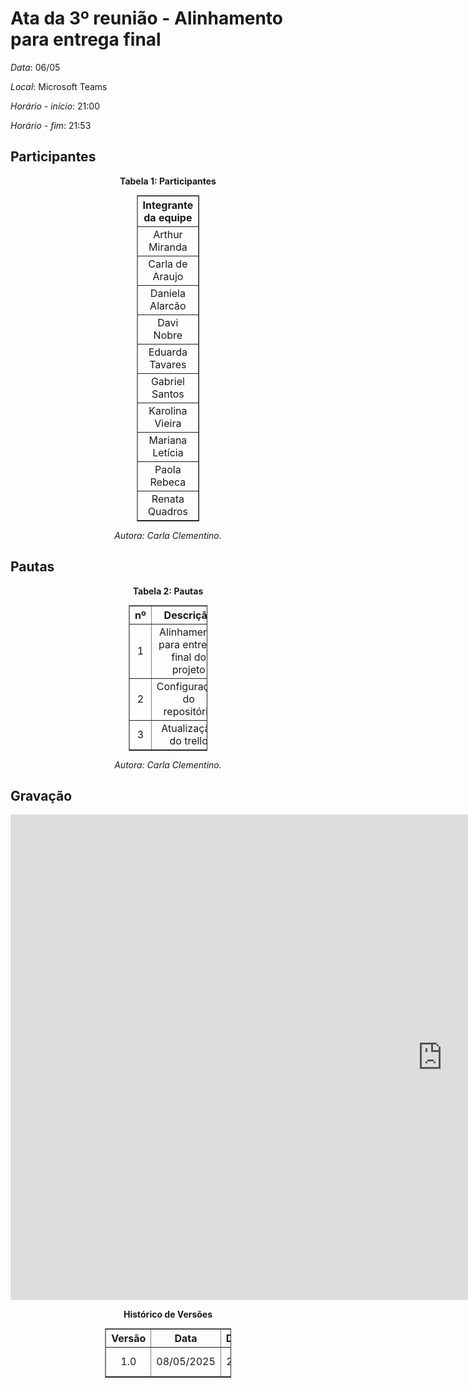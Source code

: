 # Ata da 3º reunião - Alinhamento para entrega final

*Data*: 06/05

*Local*: Microsoft Teams

*Horário - início*: 21:00

*Horário - fim*: 21:53

## Participantes

<p align="center"><strong>Tabela 1: Participantes</strong></p>
<table style="margin: auto; width: 20%; border-collapse: collapse;" border="1" cellpadding="8">
  <thead>
    <tr>
      <th style="text-align: center;">Integrante da equipe</th>
      <th style="text-align: center;">Presente</th>
    </tr>
  </thead>
  <tbody>
    <tr>
      <td style="text-align: center;">Arthur Miranda</td>
      <td style="text-align: center;">X</td>
    </tr>
    <tr>
      <td style="text-align: center;">Carla de Araujo</td>
      <td style="text-align: center;">X</td>
    </tr>
    <tr>
      <td style="text-align: center;">Daniela Alarcão</td>
      <td style="text-align: center;">X</td>
    </tr>
    <tr>
      <td style="text-align: center;">Davi Nobre</td>
      <td style="text-align: center;">X</td>
    </tr>
    <tr>
      <td style="text-align: center;">Eduarda Tavares</td>
      <td style="text-align: center;">X</td>
    </tr>
    <tr>
      <td style="text-align: center;">Gabriel Santos</td>
      <td style="text-align: center;">X</td>
    </tr>
    <tr>
      <td style="text-align: center;">Karolina Vieira</td>
      <td style="text-align: center;">X</td>
    </tr>
    <tr>
      <td style="text-align: center;">Mariana Letícia</td>
      <td style="text-align: center;">X</td>
    </tr>
    <tr>
      <td style="text-align: center;">Paola Rebeca</td>
      <td style="text-align: center;">X</td>
    </tr>
    <tr>
      <td style="text-align: center;">Renata Quadros</td>
      <td style="text-align: center;">X</td>
    </tr>
  </tbody>
</table>
<p align="center"><em>Autora: Carla Clementino.</em></p>

## Pautas

<p align="center"><strong>Tabela 2: Pautas</strong></p>
<table style="margin: auto; width: 25%; border-collapse: collapse;" border="1" cellpadding="8">
  <thead>
    <tr>
      <th style="text-align: center;">nº</th>
      <th style="text-align: center;">Descrição</th>
    </tr>
  </thead>
  <tbody>
    <tr>
      <td style="text-align: center;">1</td>
      <td style="text-align: center;">Alinhamento para entrega final do projeto</td>
    </tr>
    <tr>
      <td style="text-align: center;">2</td>
      <td style="text-align: center;">Configuração do repositório</td>
    </tr>
    <tr>
      <td style="text-align: center;">3</td>
      <td style="text-align: center;">Atualização do trello</td>
    </tr>
  </tbody>
</table>

<p align="center"><em>Autora: Carla Clementino.</em></p>

## Gravação

<iframe width="1381" height="777" src="https://www.youtube.com/embed/9fJGeL2vsdA" title="Reunião em  General  - Entrega 2 - 06/05/2025" frameborder="0" allow="accelerometer; autoplay; clipboard-write; encrypted-media; gyroscope; picture-in-picture; web-share" referrerpolicy="strict-origin-when-cross-origin" allowfullscreen></iframe>


<p align="center"><strong> Histórico de Versões</strong></p>

<table style="margin: auto; width: 40%; border-collapse: collapse;" border="1" cellpadding="8">
  <thead>
    <tr>
      <th style="text-align: center;">Versão</th>
      <th style="text-align: center;">Data</th>
      <th style="text-align: center;">Descrição</th>
      <th style="text-align: center;">Autor(es)</th>
      <th style="text-align: center;">Revisor(es)</th>
    </tr>
  </thead>
  <tbody>
    <tr>
      <td style="text-align: center;">1.0</td>
      <td style="text-align: center;">08/05/2025</td>
      <td style="text-align: center;">2ª reunião</td>
      <td style="text-align: center;"><a href="https://github.com/ccarlaa">Carla Clementino</a></td>
      <td style="text-align: center;"><a href="https://github.com/Jagaima">Davi Nobre</a></td>
    </tr>
  </tbody>
</table>